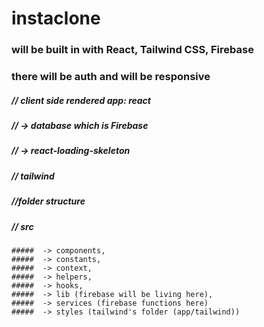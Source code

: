 # instaclone

### will be built in with React, Tailwind CSS, Firebase

### there will be auth and will be responsive 

##### // client side rendered app: react
 ##### // -> database which is Firebase
 ##### // -> react-loading-skeleton 
 ##### // tailwind 


##### //folder structure
  ##### // src
    #####  -> components, 
    #####  -> constants,
    #####  -> context, 
    #####  -> helpers, 
    #####  -> hooks,
    #####  -> lib (firebase will be living here),
    #####  -> services (firebase functions here)
    #####  -> styles (tailwind's folder (app/tailwind))
